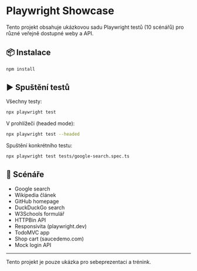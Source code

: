 # Playwright Showcase

Tento projekt obsahuje ukázkovou sadu Playwright testů (10 scénářů) pro různé veřejně dostupné weby a API.  


## 📦 Instalace

```bash
npm install
```

## ▶️ Spuštění testů

Všechny testy:

```bash
npx playwright test
```

V prohlížeči (headed mode):

```bash
npx playwright test --headed
```

Spuštění konkrétního testu:

```bash
npx playwright test tests/google-search.spec.ts
```

## 🧪 Scénáře
- Google search
- Wikipedia článek
- GitHub homepage
- DuckDuckGo search
- W3Schools formulář
- HTTPBin API
- Responsivita (playwright.dev)
- TodoMVC app
- Shop cart (saucedemo.com)
- Mock login API

---
Tento projekt je pouze ukázka pro sebeprezentaci a trénink.
